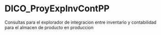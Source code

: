 # DICO_ProyExpInvContPP
Consultas para el explorador de integracion entre inventario y contabilidad para el almacen de producto en produccion
